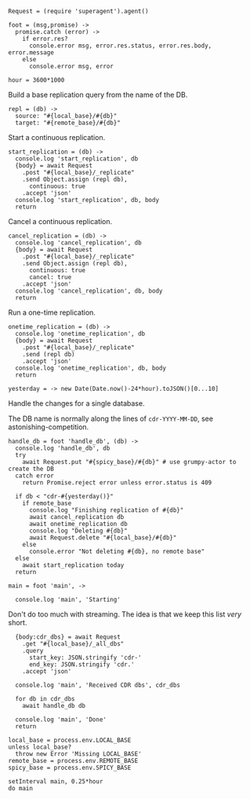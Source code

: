     Request = (require 'superagent').agent()

    foot = (msg,promise) ->
      promise.catch (error) ->
        if error.res?
          console.error msg, error.res.status, error.res.body, error.message
        else
          console.error msg, error

    hour = 3600*1000

Build a base replication query from the name of the DB.

    repl = (db) ->
      source: "#{local_base}/#{db}"
      target: "#{remote_base}/#{db}"

Start a continuous replication.

    start_replication = (db) ->
      console.log 'start_replication', db
      {body} = await Request
        .post "#{local_base}/_replicate"
        .send Object.assign (repl db),
          continuous: true
        .accept 'json'
      console.log 'start_replication', db, body
      return

Cancel a continuous replication.

    cancel_replication = (db) ->
      console.log 'cancel_replication', db
      {body} = await Request
        .post "#{local_base}/_replicate"
        .send Object.assign (repl db),
          continuous: true
          cancel: true
        .accept 'json'
      console.log 'cancel_replication', db, body
      return

Run a one-time replication.

    onetime_replication = (db) ->
      console.log 'onetime_replication', db
      {body} = await Request
        .post "#{local_base}/_replicate"
        .send (repl db)
        .accept 'json'
      console.log 'onetime_replication', db, body
      return

    yesterday = -> new Date(Date.now()-24*hour).toJSON()[0...10]

Handle the changes for a single database.

The DB name is normally along the lines of `cdr-YYYY-MM-DD`, see astonishing-competition.

    handle_db = foot 'handle_db', (db) ->
      console.log 'handle_db', db
      try
        await Request.put "#{spicy_base}/#{db}" # use grumpy-actor to create the DB
      catch error
        return Promise.reject error unless error.status is 409

      if db < "cdr-#{yesterday()}"
        if remote_base
          console.log "Finishing replication of #{db}"
          await cancel_replication db
          await onetime_replication db
          console.log "Deleting #{db}"
          await Request.delete "#{local_base}/#{db}"
        else
          console.error "Not deleting #{db}, no remote base"
      else
        await start_replication today
      return

    main = foot 'main', ->

      console.log 'main', 'Starting'

Don't do too much with streaming. The idea is that we keep this list _very_ short.

      {body:cdr_dbs} = await Request
        .get "#{local_base}/_all_dbs"
        .query
          start_key: JSON.stringify 'cdr-'
          end_key: JSON.stringify 'cdr.'
        .accept 'json'

      console.log 'main', 'Received CDR dbs', cdr_dbs

      for db in cdr_dbs
        await handle_db db

      console.log 'main', 'Done'
      return

    local_base = process.env.LOCAL_BASE
    unless local_base?
      throw new Error 'Missing LOCAL_BASE'
    remote_base = process.env.REMOTE_BASE
    spicy_base = process.env.SPICY_BASE

    setInterval main, 0.25*hour
    do main
